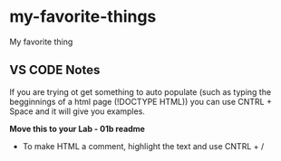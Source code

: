 # my-favorite-things
My favorite thing




## VS CODE Notes 

If you are trying ot get something to auto populate (such as typing the begginnings of a html page (!DOCTYPE HTML)) you can use CNTRL + Space and it will give you examples. 


<strong> Move this to your Lab - 01b readme </strong>


* To make HTML a comment, highlight the text and use CNTRL + /